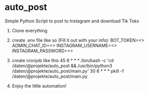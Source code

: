 # auto_post
Simple Python Script to post to Instagram and download Tik Toks

1. Clone everything
2. create .env file like so (Fill it out with your info):
  BOT_TOKEN=<>
  ADMIN_CHAT_ID=<>
  INSTAGRAM_USERNAME=<>
  INSTAGRAM_PASSWORD=<>

3. create cronjob like this
   45 6 * * * /bin/bash -c 'cd /daten/@projekte/auto_post && /usr/bin/python3 /daten/@projekte/auto_post/main.py'
   30 6 * * * pkill -f /daten/@projekte/auto_post/main.py

4. Enjoy the little automation!
